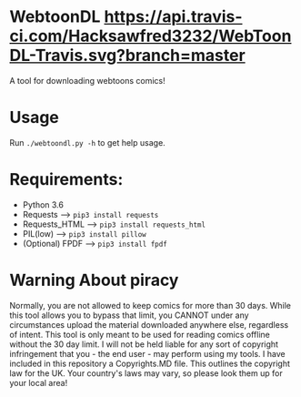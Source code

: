 # WebtoonDL https://api.travis-ci.com/Hacksawfred3232/WebToonDL-Travis.svg?branch=master
A tool for downloading webtoons comics!

# Usage
Run `./webtoondl.py -h` to get help usage. 

# Requirements:
- Python 3.6
- Requests --> `pip3 install requests`
- Requests_HTML --> `pip3 install requests_html`
- PIL(low) --> `pip3 install pillow`
- (Optional) FPDF --> `pip3 install fpdf`

# Warning About piracy
Normally, you are not allowed to keep comics for more than 30 days. While this tool allows you to bypass that limit, you CANNOT under any circumstances upload the material downloaded anywhere else, regardless of intent. This tool is only meant to be used for reading comics offline without the 30 day limit. I will not be held liable for any sort of copyright infringement that you - the end user - may perform using my tools.
I have included in this repository a Copyrights.MD file. This outlines the copyright law for the UK. Your country's laws may vary, so please look them up for your local area!

